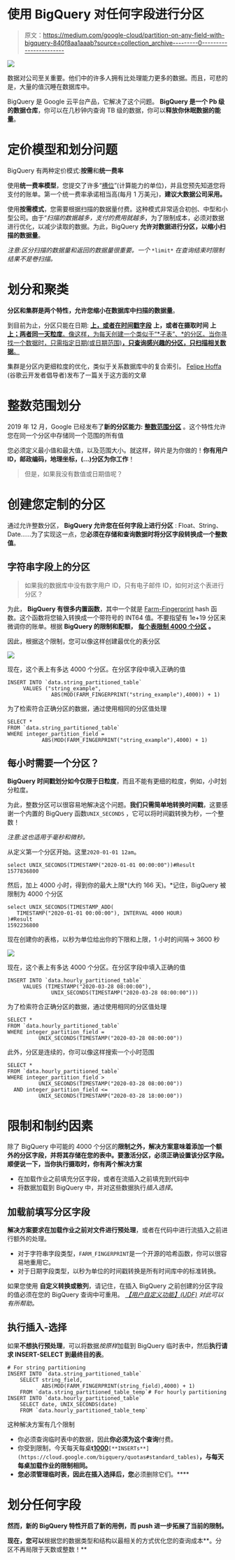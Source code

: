 # 使用 BigQuery 对任何字段进行分区

> 原文：<https://medium.com/google-cloud/partition-on-any-field-with-bigquery-840f8aa1aaab?source=collection_archive---------0----------------------->

![](img/c5d1c96513a1953dfb380cb2e9a3e93e.png)

数据对公司至关重要。他们中的许多人拥有比处理能力更多的数据。而且，可悲的是，大量的值沉睡在数据库中。

BigQuery 是 Google 云平台产品，它解决了这个问题。 **BigQuery 是一个 Pb 级的数据仓库**，你可以在几秒钟内查询 TB 级的数据，你可以**释放你休眠数据的能量**。

# 定价模型和划分问题

BigQuery 有两种定价模式:**按需**和**统一费率**

使用**统一费率模型**，您提交了许多“[槽位](https://cloud.google.com/bigquery/docs/slots)”(计算能力的单位)，并且您预先知道您将支付的账单。第一个统一费率承诺相当高(每月 1 万美元)，**建议大数据公司采用。**

使用**按需模式**，您需要根据扫描的数据量付费。这种模式非常适合初创、中型和小型公司。由于“*扫描的数据越多，支付的费用就越多*，为了限制成本，必须对数据进行优化，以减少读取的数据。为此，BigQuery **允许对数据进行分区，以缩小扫描的数据量**。

*注意:区分扫描的数据量和返回的数据量很重要。一个* `*limit*` *在查询结束时限制结果不是卷扫描。*

# 划分和聚类

**分区和集群是两个特性，允许您缩小在数据库中扫描的数据量**。

到目前为止，分区只能在日期: [**上，或者在时间戳字段**](https://cloud.google.com/bigquery/docs/creating-column-partitions) **上，或者在摄取时间** **上** [**上；两者同一天粒度**。像这样，为每天创建一个类似于“*子表”、*的分区。当你寻找一个数据时，只需指定日期(或日期范围)**，只查询感兴趣的分区，只扫描相关数据**。](https://cloud.google.com/bigquery/docs/creating-partitioned-tables)

集群是分区内更细粒度的优化，类似于关系数据库中的复合索引。 [Felipe Hoffa](https://medium.com/u/279fe54c149a?source=post_page-----840f8aa1aaab--------------------------------) (谷歌云开发者倡导者)发布了一篇关于这方面的文章

# 整数范围划分

2019 年 12 月，Google 已经发布了**新的分区能力:** [**整数范围分区**](https://cloud.google.com/bigquery/docs/creating-integer-range-partitions) 。这个特性允许您在同一个分区中存储同一个范围的所有值

您必须定义最小值和最大值，以及范围大小。就这样，碎片是为你做的！**你有用户 ID，邮政编码，地理坐标，(…)分区为你工作**！

> 但是，如果我没有数值或日期值呢？

# 创建您定制的分区

通过允许整数分区， **BigQuery 允许您在任何字段上进行分区** : Float、String、Date……为了实现这一点，您**必须在存储和查询数据时将分区字段转换成一个整数值**。

## 字符串字段上的分区

> 如果我的数据库中没有数字用户 ID，只有电子邮件 ID，如何对这个表进行分区？

为此， **BigQuery 有很多内置函数**，其中一个就是 [Farm-Fingerprint](https://cloud.google.com/bigquery/docs/reference/standard-sql/hash_functions#farm_fingerprint) hash 函数。这个函数将您输入转换成一个带符号的 INT64 值。不要指望有 1e+19 分区来微调你的账单。根据 **BigQuery 的限制和配额，** [**每个表限制 4000 个分区**](https://cloud.google.com/bigquery/quotas#partitioned_tables) **。**

因此，根据这个限制，您可以像这样创建最优化的表分区

![](img/d2346ece40e192802d1bc369fa667b83.png)

现在，这个表上有多达 4000 个分区。在分区字段中填入正确的值

```
INSERT INTO `data.string_partitioned_table` 
     VALUES ("string_example",        
              ABS(MOD(FARM_FINGERPRINT("string_example"),4000)) + 1)
```

为了检索符合正确分区的数据，通过使用相同的分区值处理

```
SELECT * 
FROM `data.string_partitioned_table` 
WHERE integer_partition_field =     
           ABS(MOD(FARM_FINGERPRINT("string_example"),4000) + 1)
```

## 每小时需要一个分区？

**BigQuery 时间戳划分如今仅限于日粒度**，而且不能有更细的粒度，例如，小时划分粒度。

为此，整数分区可以很容易地解决这个问题。**我们只需简单地转换时间戳**，这要感谢一个内置的 BigQuery 函数`UNIX_SECONDS` ，它可以将时间戳转换为秒，一个整数！

*注意:这也适用于毫秒和微秒。*

从定义第一个分区开始。这里`2020-01-01 12am`。

```
select UNIX_SECONDS(TIMESTAMP("2020-01-01 00:00:00"))#Result
1577836800
```

然后，加上 4000 小时，得到你的最大上限*(大约 166 天)。*记住，BigQuery 被限制为 4000 个分区

```
select UNIX_SECONDS(TIMESTAMP_ADD(
   TIMESTAMP("2020-01-01 00:00:00"), INTERVAL 4000 HOUR)
)#Result
1592236800
```

现在创建你的表格，以秒为单位给出你的下限和上限，1 小时的间隔-> 3600 秒

![](img/75af5b7f274d54a8db74b5b3e8198a7a.png)

现在，这个表上有多达 4000 个分区。在分区字段中填入正确的值

```
INSERT INTO `data.hourly_partitioned_table`  
     VALUES (TIMESTAMP("2020-03-28 08:00:00"),        
              UNIX_SECONDS(TIMESTAMP("2020-03-28 08:00:00")))
```

为了检索符合正确分区的数据，通过使用相同的分区值处理

```
SELECT * 
FROM `data.hourly_partitioned_table` 
WHERE integer_partition_field =     
          UNIX_SECONDS(TIMESTAMP("2020-03-28 08:00:00"))
```

此外，分区是连续的，你可以像这样搜索一个小时范围

```
SELECT * 
FROM `data.hourly_partitioned_table` 
WHERE integer_partition_field >    
          UNIX_SECONDS(TIMESTAMP("2020-03-28 08:00:00"))
  AND integer_partition_field <=
          UNIX_SECONDS(TIMESTAMP("2020-03-28 18:00:00"))
```

# 限制和制约因素

除了 BigQuery 中可能的 4000 个分区的**限制之外，**解决方案意味着添加一个额外的分区字段，并将其存储在您的表中**。要激活分区，必须正确设置该分区字段。顺便说一下，当你执行摄取时，你有两个解决方案**

*   在加载作业之前填充分区字段，或者在流插入之前填充到代码中
*   将数据加载到 BigQuery 中，并对这些数据执行*插入选择*。

## 加载前填写分区字段

**解决方案要求在加载作业之前对文件进行预处理**，或者在代码中进行流插入之前进行额外的处理。

*   对于字符串字段类型，`FARM_FINGERPRINT`是一个开源的哈希函数，你可以很容易地重用它。
*   对于日期字段类型，以秒为单位的时间戳转换是所有时间库中的标准转换。

如果您使用 **自定义转换或散列**，请记住，在插入 BigQuery 之前创建的分区字段的值必须在您的 BigQuery 查询中可重用。 [*【用户自定义功能】(UDF)*](https://cloud.google.com/bigquery/docs/reference/standard-sql/user-defined-functions) *对此可以有所帮助。*

## 执行插入-选择

如果**不想执行预处理**，可以将数据*按原样*加载到 BigQuery 临时表中，然后**执行请求 INSERT-SELECT 到最终目的表**。

```
# For string partitioning
INSERT INTO `data.string_partitioned_table` 
    SELECT string_field, 
           ABS(MOD(FARM_FINGERPRINT(string_field),4000) + 1) 
    FROM `data.string_partitioned_table_temp`# For hourly partitioning
INSERT INTO `data.hourly_partitioned_table`  
    SELECT date, UNIX_SECONDS(date)
    FROM `data.hourly_partitioned_table_temp`
```

这种解决方案有几个限制

*   你必须查询临时表中的数据，因此**你必须为这个查询**付费。
*   你受到限制，今天每天每桌**t**[**1000**](https://cloud.google.com/bigquery/quotas#standard_tables)`[**INSERTs**](https://cloud.google.com/bigquery/quotas#standard_tables)`[](https://cloud.google.com/bigquery/quotas#standard_tables)**，与每天每桌加载作业的限制相同。**
*   **您必须管理临时表，因此在插入选择后，您**必须删除它们。****

# **划分任何字段**

**然而，新的 **BigQuery 特性开启了新的用例，而 push 进一步拓展了当前的限制**。**

**现在，您可以**根据您的数据类型和结构以最相关的方式优化您的查询成本**。分区不再局限于天数或整数！**